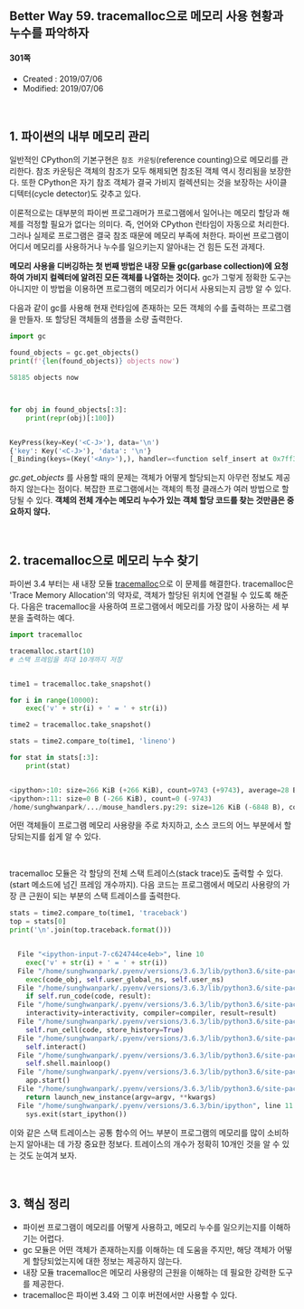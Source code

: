 ## Better Way 59. tracemalloc으로 메모리 사용 현황과 누수를 파악하자

#### 301쪽

* Created : 2019/07/06
* Modified: 2019/07/06

<br>

## 1. 파이썬의 내부 메모리 관리

일반적인 CPython의 기본구현은 `참조 카운팅`(reference counting)으로 메모리를 관리한다. 참조 카운팅은 객체의 참조가 모두 해제되면 참조된 객체 역시 정리됨을 보장한다. 또한 CPython은 자기 참조 객체가 결국 가비지 컬렉션되는 것을 보장하는 사이클 디텍터(cycle detector)도 갖추고 있다.

이론적으로는 대부분의 파이썬 프로그래머가 프로그램에서 일어나는 메모리 할당과 해제를 걱정할 필요가 없다는 의미다. 즉, 언어와 CPython 런타임이 자동으로 처리한다. 그러나 실제로 프로그램은 결국 참조 때문에 메모리 부족에 처한다. 파이썬 프로그램이 어디서 메모리를 사용하거나 누수를 일으키는지 알아내는 건 힘든 도전 과제다.

**메모리 사용을 디버깅하는 첫 번째 방법은 내장 모듈 gc(garbase collection)에 요청하여 가비지 컬렉터에 알려진 모든 객체를 나열하는 것이다.** gc가 그렇게 정확한 도구는 아니지만 이 방법을 이용하면 프로그램의 메모리가 어디서 사용되는지 금방 알 수 있다.  

다음과 같이 gc를 사용해 현재 런타임에 존재하는 모든 객체의 수를 출력하는 프로그램을 만들자. 또 할당된 객체들의 샘플을 소량 출력한다.

```python
import gc

found_objects = gc.get_objects()
print(f'{len(found_objects)} objects now')

58185 objects now



for obj in found_objects[:3]:
    print(repr(obj)[:100])


KeyPress(key=Key('<C-J>'), data='\n')
{'key': Key('<C-J>'), 'data': '\n'}
[_Binding(keys=(Key('<Any>'),), handler=<function self_insert at 0x7ff3c8c457b8>), _Binding(keys=(Ke
```


*gc.get\_objects* 를 사용할 때의 문제는 객체가 어떻게 할당되는지 아무런 정보도 제공하지 않는다는 점이다. 복잡한 프로그램에서는 객체의 특정 클래스가 여러 방법으로 할당될 수 있다. **객체의 전체 개수는 메모리 누수가 있는 객체 할당 코드를 찾는 것만큼은 중요하지 않다.**


<Br>

## 2. tracemalloc으로 메모리 누수 찾기

파이썬 3.4 부터는 새 내장 모듈 [tracemalloc](https://docs.python.org/3/library/tracemalloc.html)으로 이 문제를 해결한다. tracemalloc은 'Trace Memory Allocation'의 약자로, 객체가 할당된 위치에 연결될 수 있도록 해준다. 다음은 tracemalloc을 사용하여 프로그램에서 메모리를 가장 많이 사용하는 세 부분을 출력하는 예다.



```python
import tracemalloc

tracemalloc.start(10)
# 스택 프레임을 최대 10개까지 저장


time1 = tracemalloc.take_snapshot()

for i in range(10000):
    exec('v' + str(i) + ' = ' + str(i))

time2 = tracemalloc.take_snapshot()

stats = time2.compare_to(time1, 'lineno')

for stat in stats[:3]:
    print(stat)


<ipython>:10: size=266 KiB (+266 KiB), count=9743 (+9743), average=28 B
<ipython>:11: size=0 B (-266 KiB), count=0 (-9743)
/home/sunghwanpark/.../mouse_handlers.py:29: size=126 KiB (-6848 B), count=2020 (-107), average=64 B
```

어떤 객체들이 프로그램 메모리 사용량을 주로 차지하고, 소스 코드의 어느 부분에서 할당되는지를 쉽게 알 수 있다.  

<br>

tracemalloc 모듈은 각 할당의 전체 스택 트레이스(stack trace)도 출력할 수 있다.(start 메소드에 넘긴 프레임 개수까지). 다음 코드는 프로그램에서 메모리 사용량의 가장 큰 근원이 되는 부분의 스택 트레이스를 출력한다.

```python
stats = time2.compare_to(time1, 'traceback')
top = stats[0]
print('\n'.join(top.traceback.format()))


  File "<ipython-input-7-c624744ce4eb>", line 10
    exec('v' + str(i) + ' = ' + str(i))
  File "/home/sunghwanpark/.pyenv/versions/3.6.3/lib/python3.6/site-packages/IPython/core/interactiveshell.py", line 2910
    exec(code_obj, self.user_global_ns, self.user_ns)
  File "/home/sunghwanpark/.pyenv/versions/3.6.3/lib/python3.6/site-packages/IPython/core/interactiveshell.py", line 2850
    if self.run_code(code, result):
  File "/home/sunghwanpark/.pyenv/versions/3.6.3/lib/python3.6/site-packages/IPython/core/interactiveshell.py", line 2728
    interactivity=interactivity, compiler=compiler, result=result)
  File "/home/sunghwanpark/.pyenv/versions/3.6.3/lib/python3.6/site-packages/IPython/terminal/interactiveshell.py", line 471
    self.run_cell(code, store_history=True)
  File "/home/sunghwanpark/.pyenv/versions/3.6.3/lib/python3.6/site-packages/IPython/terminal/interactiveshell.py", line 480
    self.interact()
  File "/home/sunghwanpark/.pyenv/versions/3.6.3/lib/python3.6/site-packages/IPython/terminal/ipapp.py", line 356
    self.shell.mainloop()
  File "/home/sunghwanpark/.pyenv/versions/3.6.3/lib/python3.6/site-packages/traitlets/config/application.py", line 658
    app.start()
  File "/home/sunghwanpark/.pyenv/versions/3.6.3/lib/python3.6/site-packages/IPython/__init__.py", line 125
    return launch_new_instance(argv=argv, **kwargs)
  File "/home/sunghwanpark/.pyenv/versions/3.6.3/bin/ipython", line 11
    sys.exit(start_ipython())
```

이와 같은 스택 트레이스는 공통 함수의 어느 부분이 프로그램의 메모리를 많이 소비하는지 알아내는 데 가장 중요한 정보다. 트레이스의 개수가 정확히 10개인 것을 알 수 있는 것도 눈여겨 보자.


<br>

## 3. 핵심 정리

* 파이썬 프로그램이 메모리를 어떻게 사용하고, 메모리 누수를 일으키는지를 이해하기는 어렵다.
* gc 모듈은 어떤 객체가 존재하는지를 이해하는 데 도움을 주지만, 해당 객체가 어떻게 할당되었는지에 대한 정보는 제공하지 않는다.
* 내장 모듈 tracemalloc은 메모리 사용량의 근원을 이해하는 데 필요한 강력한 도구를 제공한다.
* tracemalloc은 파이썬 3.4와 그 이후 버전에서만 사용할 수 있다.
